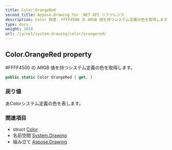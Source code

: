 ```yaml
---
title: Color.OrangeRed
second_title: Aspose.Drawing for .NET API リファレンス
description: Color 財産. FFFF4500 の ARGB 値を持つシステム定義の色を取得します
type: docs
weight: 1010
url: /ja/net/system.drawing/color/orangered/
---
```

## Color.OrangeRed property

#FFFF4500 の ARGB 値を持つシステム定義の色を取得します。

```csharp
public static Color OrangeRed { get; }
```

### 戻り値

あColorシステム定義の色を表します。

### 関連項目

* struct [Color](../)
* 名前空間 [System.Drawing](../../color/)
* 組み立て [Aspose.Drawing](../../../)



